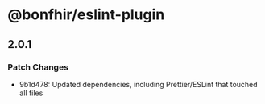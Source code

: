 # @bonfhir/eslint-plugin

## 2.0.1

### Patch Changes

- 9b1d478: Updated dependencies, including Prettier/ESLint that touched all files
